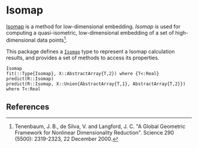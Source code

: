 # Isomap

[Isomap](http://en.wikipedia.org/wiki/Isomap) is a method for low-dimensional embedding. *Isomap* is used for computing a quasi-isometric, low-dimensional embedding of a set of high-dimensional data points[^1].

This package defines a [`Isomap`](@ref) type to represent a Isomap calculation results, and provides a set of methods to access its properties.

```@docs
Isomap
fit(::Type{Isomap}, X::AbstractArray{T,2}) where {T<:Real}
predict(R::Isomap)
predict(R::Isomap, X::Union{AbstractArray{T,1}, AbstractArray{T,2}}) where T<:Real
```

## References

[^1]: Tenenbaum, J. B., de Silva, V. and Langford, J. C. "A Global Geometric Framework for Nonlinear Dimensionality Reduction". Science 290 (5500): 2319-2323, 22 December 2000.
